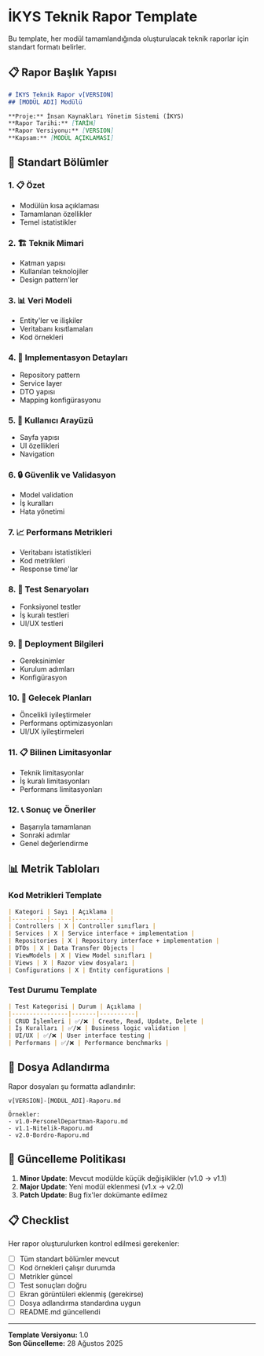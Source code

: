 # İKYS Teknik Rapor Template

Bu template, her modül tamamlandığında oluşturulacak teknik raporlar için standart formatı belirler.

## 📋 Rapor Başlık Yapısı

```markdown
# İKYS Teknik Rapor v[VERSION]
## [MODÜL ADI] Modülü

**Proje:** İnsan Kaynakları Yönetim Sistemi (İKYS)  
**Rapor Tarihi:** [TARİH]  
**Rapor Versiyonu:** [VERSION]  
**Kapsam:** [MODÜL AÇIKLAMASI]  
```

## 📑 Standart Bölümler

### 1. 📋 Özet
- Modülün kısa açıklaması
- Tamamlanan özellikler
- Temel istatistikler

### 2. 🏗️ Teknik Mimari
- Katman yapısı
- Kullanılan teknolojiler
- Design pattern'ler

### 3. 📊 Veri Modeli
- Entity'ler ve ilişkiler
- Veritabanı kısıtlamaları
- Kod örnekleri

### 4. 🔧 Implementasyon Detayları
- Repository pattern
- Service layer
- DTO yapısı
- Mapping konfigürasyonu

### 5. 🎨 Kullanıcı Arayüzü
- Sayfa yapısı
- UI özellikleri
- Navigation

### 6. 🔒 Güvenlik ve Validasyon
- Model validation
- İş kuralları
- Hata yönetimi

### 7. 📈 Performans Metrikleri
- Veritabanı istatistikleri
- Kod metrikleri
- Response time'lar

### 8. 🧪 Test Senaryoları
- Fonksiyonel testler
- İş kuralı testleri
- UI/UX testleri

### 9. 🚀 Deployment Bilgileri
- Gereksinimler
- Kurulum adımları
- Konfigürasyon

### 10. 🔮 Gelecek Planları
- Öncelikli iyileştirmeler
- Performans optimizasyonları
- UI/UX iyileştirmeleri

### 11. 📋 Bilinen Limitasyonlar
- Teknik limitasyonlar
- İş kuralı limitasyonları
- Performans limitasyonları

### 12. 📞 Sonuç ve Öneriler
- Başarıyla tamamlanan
- Sonraki adımlar
- Genel değerlendirme

## 📊 Metrik Tabloları

### Kod Metrikleri Template
```markdown
| Kategori | Sayı | Açıklama |
|----------|------|----------|
| Controllers | X | Controller sınıfları |
| Services | X | Service interface + implementation |
| Repositories | X | Repository interface + implementation |
| DTOs | X | Data Transfer Objects |
| ViewModels | X | View Model sınıfları |
| Views | X | Razor view dosyaları |
| Configurations | X | Entity configurations |
```

### Test Durumu Template
```markdown
| Test Kategorisi | Durum | Açıklama |
|----------------|-------|----------|
| CRUD İşlemleri | ✅/❌ | Create, Read, Update, Delete |
| İş Kuralları | ✅/❌ | Business logic validation |
| UI/UX | ✅/❌ | User interface testing |
| Performans | ✅/❌ | Performance benchmarks |
```

## 📁 Dosya Adlandırma

Rapor dosyaları şu formatta adlandırılır:
```
v[VERSION]-[MODÜL_ADI]-Raporu.md

Örnekler:
- v1.0-PersonelDepartman-Raporu.md
- v1.1-Nitelik-Raporu.md
- v2.0-Bordro-Raporu.md
```

## 🔄 Güncelleme Politikası

1. **Minor Update**: Mevcut modülde küçük değişiklikler (v1.0 → v1.1)
2. **Major Update**: Yeni modül eklenmesi (v1.x → v2.0)
3. **Patch Update**: Bug fix'ler dokümante edilmez

## 📋 Checklist

Her rapor oluşturulurken kontrol edilmesi gerekenler:

- [ ] Tüm standart bölümler mevcut
- [ ] Kod örnekleri çalışır durumda
- [ ] Metrikler güncel
- [ ] Test sonuçları doğru
- [ ] Ekran görüntüleri eklenmiş (gerekirse)
- [ ] Dosya adlandırma standardına uygun
- [ ] README.md güncellendi

---

**Template Versiyonu:** 1.0  
**Son Güncelleme:** 28 Ağustos 2025
